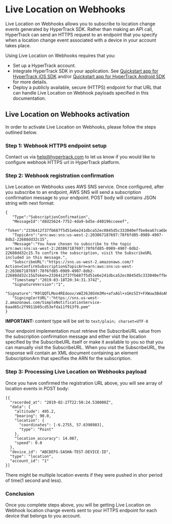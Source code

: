 # Live Location on Webhooks

Live Location on Webhooks allows you to subscribe to location change events generated by HyperTrack SDK. Rather than making an API call, HyperTrack can send an HTTPS request to an endpoint that you specify when a location change event associated with a device in your account takes place.

Using Live Location on Webhooks requires that you:

* Set up a HyperTrack account.
* Integrate HyperTrack SDK in your application. See [Quickstart app for HyperTrack iOS SDK](#quickstart-ios) and/or [Quickstart app for HyperTrack Android SDK](#quickstart-android) for more details.
* Deploy a publicly available, secure (HTTPS) endpoint for that URL that can handle Live Location on Webhook payloads specified in this documentation.

## Live Location on Webhooks activation

In order to activate Live Location on Webhooks, please follow the steps outlined below.

### Step 1: Webhook HTTPS endpoint setup 

Contact us via help@hypertrack.com to let us know if you would like to configure webhook HTTPS url in HyperTrack platform. 

### Step 2: Webhook registration confirmation

Live Location on Webhooks uses AWS SNS service. Once configured, after you subscribe to an endpoint, AWS SNS will send a subscription confirmation message to your endpoint. POST body will contains JSON string with next format:
```
{  
   "Type":"SubscriptionConfirmation",
   "MessageId":"d8d25624-7752-4da9-bd5e-d40196cceeef",
   "Token":"2336412f37fb687f5d51e6e241dbca52ec0845d5c333040effbe8ea67ca6be529e572d4602bc6f5efd235772532f1c9e2ff7811c5d1bc75edbc635273cb50461118c195cb5ad81bfadfb4704bda3f43c42e3fdf70abc1952ae30044eef5ce69b2c6a8fc6d5ec53df017092cb32177a35bd073794dcabb8e27359ef55b8ed608aeac6b2c340c8b7a7d2ea842759793254",
   "TopicArn":"arn:aws:sns:us-west-2:203867187697:78f6fd85-0989-4907-8db2-22688dd32c15",
   "Message":"You have chosen to subscribe to the topic arn:aws:sns:us-west-2:203867187697:78f6fd85-0989-4907-8db2-22688dd32c15.To confirm the subscription, visit the SubscribeURL included in this message.",
   "SubscribeURL":"https://sns.us-west-2.amazonaws.com/?Action=ConfirmSubscription&TopicArn=arn:aws:sns:us-west-2:203867187697:78f6fd85-0989-4907-8db2-22688dd32c15&Token=2336412f37fb687f5d51e6e241dbca52ec0845d5c333040effbe8ea67ca6be529e572d4602bc6f5efd235772532f1c9e2ff7811c5d1bc75edbc635273cb50461118c195cb5ad81bfadfb4704bda3f43c42e3fdf70abc1952ae30044eef5ce69b2c6a8fc6d5ec53df017092cb32177a35bd073794dcabb8e27359ef55b8ed608aeac6b2c340c8b7a7d2ea842759793254",
   "Timestamp":"2019-03-18T20:34:31.374Z",
   "SignatureVersion":"1",
   "Signature":"R9lQQTLMoo4REdoov/xWZJ6J8GVm3Mx+afxAGl+sGHzSIY+FXWuw3BdoAhfyMeLp7ICMrLE3D87Hwk7Kw/VgevGSFG6QmCacnf6p3t2M/Ia+pIXmPDyvV0OfqlkIK5hYWU0t5RHZ9jSLsCw7i6km31jnwBfkx68k68NynFy3xMesZf/Nxy3yN2f648ajsy7S3igE0vHOhDu+8znAfs/DN0eI3QJ7VtBC8o+pt19Q8vsalIuy/Ub6t1umbThChGNn1zkMIsNYlIC7Pil+7W1ZEM/qoKPTetMaBMFiFDRrG6/AKbNT5X2XI+jLwgJ6KK2iE8OAxECRTew/gpn+pgmVUw==",
   "SigningCertURL":"https://sns.us-west-2.amazonaws.com/SimpleNotificationService-6aad65c2f9911b05cd53efda11f913f9.pem"
}
```
**IMPORTANT:** content type will be set to `text/plain; charset=UTF-8`

Your endpoint implementation must retrieve the SubscribeURL value from the subscription confirmation message and either visit the location specified by the SubscribeURL itself or make it available to you so that you can manually visit the SubscribeURL. When you visit the SubscribeURL, the response will contain an XML document containing an element SubscriptionArn that specifies the ARN for the subscription.

### Step 3: Processing Live Location on Webhooks payload

Once you have confirmed the registration URL above, you will see array of location events in POST body:

```
[{
  "recorded_at": "2019-02-27T22:50:24.538000Z", 
  "data": {
    "altitude": 495.2, 
    "bearing": 90.0, 
    "location": {
      "coordinates": [-6.2755, 57.6398983], 
      "type": "Point"
    }, 
    "location_accuracy": 14.087, 
    "speed": 0.0
  }, 
  "device_id": "ABCDEFG-SASHA-TEST-DEVICE-ID", 
  "type": "location", 
  "account_id": "1"
}]
```
There might be multiple location events if they were pushed in shor period of time(1 second and less).

### Conclusion

Once you complete steps above, you will be getting Live Location on Webhook location change events sent to your HTTPS endpoint for each device that belongs to you account. 

